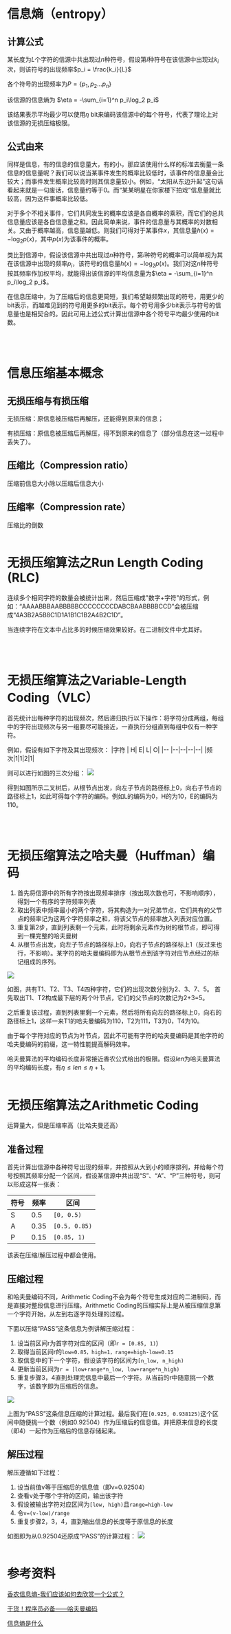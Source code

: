 # 信息熵（entropy）
## 计算公式
某长度为$L$个字符的信源中共出现过$n$种符号，假设第$i$种符号在该信源中出现过$k_i$次，则该符号的出现频率$p_i = \frac{k_i}{L}$

各个符号的出现频率为$P = \{p_1, p_2 ... p_n\}$

该信源的信息熵为 $\eta = -\sum_{i=1}^n p_i\log_2 p_i$

该结果表示平均最少可以使用$\eta$ bit来编码该信源中的每个符号，代表了理论上对该信源的无损压缩极限。

## 公式由来

同样是信息，有的信息的信息量大，有的小，那应该使用什么样的标准去衡量一条信息的信息量呢？我们可以说当某事件发生的概率比较低时，该事件的信息量会比较大；而事件发生概率比较高时则其信息量较小。例如，“太阳从东边升起”这句话看起来就是一句废话，信息量约等于0。而“某某明星在你家楼下拍戏”信息量就比较高，因为这件事概率比较低。

对于多个不相关事件，它们共同发生的概率应该是各自概率的乘积，而它们的总共信息量应该是各自信息量之和。因此简单来说，事件的信息量与其概率的对数相关。又由于概率越高，信息量越低。则我们可得对于某事件$x$，其信息量$h(x) = - \log_2 p(x)$，其中$p(x)$为该事件的概率。

类比到信源中，假设该信源中共出现过$n$种符号，第$i$种符号的概率可以简单视为其在该信源中出现的频率$p_i$，该符号的信息量$h(x) = - \log_2 p(x)$。我们对这$n$种符号按其频率作加权平均，就能得出该信源的平均信息量为$\eta = -\sum_{i=1}^n p_i\log_2 p_i$。

在信息压缩中，为了压缩后的信息更简短，我们希望越频繁出现的符号，用更少的bit表示，而越难见到的符号用更多的bit表示。每个符号用多少bit表示与符号的信息量也是相契合的。因此可用上述公式计算出信源中各个符号平均最少使用的bit数。

<br/><br/>

# 信息压缩基本概念
## 无损压缩与有损压缩
无损压缩：原信息被压缩后再解压，还能得到原来的信息；

有损压缩：原信息被压缩后再解压，得不到原来的信息了（部分信息在这一过程中丢失了）。

## 压缩比（Compression ratio）

压缩前信息大小除以压缩后信息大小

## 压缩率（Compression rate）
压缩比的倒数
<br/><br/>

# 无损压缩算法之Run Length Coding (RLC)
连续多个相同字符的数量会被统计出来，然后压缩成"数字+字符"的形式，例如：“AAAABBBAABBBBBCCCCCCCCDABCBAABBBBCCD”会被压缩成“4A3B2A5B8C1D1A1B1C1B2A4B2C1D”。

当连续字符在文本中占比多的时候压缩效果较好。在二进制文件中尤其好。

<br/><br/>


# 无损压缩算法之Variable-Length Coding（VLC）
首先统计出每种字符的出现频次，然后递归执行以下操作：将字符分成两组，每组中的字符出现频次与另一组要尽可能接近，一直执行分组直到每组中仅有一种字符。

例如，假设有如下字符及其出现频次：
|字符 | H| E| L| O|
|-- |--|--|--|--|
|频次|1|1|2|1|

则可以进行如图的三次分组：
![](信息压缩原理_1.png)

得到如图所示二叉树后，从根节点出发，向左子节点的路径标上0，向右子节点的路径标上1，如此可得每个字符的编码。例如L的编码为0，H的为10，E的编码为110。

<br/><br/>


# 无损压缩算法之哈夫曼（Huffman）编码

1. 首先将信源中的所有字符按出现频率排序（按出现次数也可，不影响顺序），得到一个有序的字符频率列表
2. 取出列表中频率最小的两个字符，将其构造为一对兄弟节点，它们共有的父节点的频率记为这两个字符频率之和，将该父节点的频率放入列表对应位置。
3. 重复第2步，直到列表剩一个元素，此时将剩余元素作为树的根节点，即可得到一棵完整的哈夫曼树
4. 从根节点出发，向左子节点的路径标上0，向右子节点的路径标上1（反过来也行，不影响）。某字符的哈夫曼编码即为从根节点到该字符对应节点经过的标记组成的序列。

![](信息压缩原理_2.jpg)

如图，共有T1、T2、T3、T4四种字符，它们的出现次数分别为2、3、7、5。
首先取出T1、T2构成最下层的两个叶节点，它们的父节点的次数记为2+3=5。

之后重复该过程，直到列表里剩一个元素，然后将所有向左的路径标上0，向右的路径标上1，这样一来T1的哈夫曼编码为110，T2为111，T3为0，T4为10。

由于每个字符对应的节点为叶节点，因此不可能有字符的哈夫曼编码是其他字符的哈夫曼编码的前缀，这一特性能提高解码效率。

哈夫曼算法的平均编码长度非常接近香农公式给出的极限。假设$len$为哈夫曼算法的平均编码长度，有$\eta \leq len \leq \eta+1$。
<br/><br/>

# 无损压缩算法之Arithmetic Coding

运算量大，但是压缩率高（比哈夫曼还高）
## 准备过程

首先计算出信源中各种符号出现的频率，并按照从大到小的顺序排列，并给每个符号按照其频率分配一个区间，假设某信源中共出现“S”、“A”、“P”三种符号，则可以形成这样一张表：

| 符号 | 频率 | 区间 |
|-- | -- | -- |
| S | 0.5  | ```[0, 0.5)``` |
| A | 0.35 | ```[0.5, 0.85)``` |
| P | 0.15 | ```[0.85, 1)```   |

该表在压缩/解压过程中都会使用。

## 压缩过程
和哈夫曼编码不同，Arithmetic Coding不会为每个符号生成对应的二进制码，而是直接对整段信息进行压缩。Arithmetic Coding的压缩实际上是从被压缩信息第一个字符开始，从左到右逐字符处理的过程。

下面以压缩“PASS”这条信息为例讲解压缩过程：

1. 设当前区间r为首字符对应的区间（即```r = [0.85, 1)```)
2. 取得当前区间r的```low=0.85，high=1，range=high-low=0.15```
3. 取信息中的下一个字符，假设该字符的区间为```[n_low, n_high)```
4. 更新当前区间为```r = [low+range*n_low, low+range*n_high)```
5. 重复步骤3，4直到处理完信息中最后一个字符。从当前的r中随意挑一个数字，该数字即为压缩后的信息。

![](信息压缩原理_3.jpg)

上图为“PASS”这条信息压缩的计算过程。最后我们在```[0.925, 0.938125)```这个区间中随便挑一个数（例如0.92504）作为压缩后的信息值。并把原来信息的长度（即4）一起作为压缩后的信息存储起来。

## 解压过程
解压遵循如下过程：

1. 设当前值v等于压缩后的信息值（即v=0.92504）
2. 查看v处于哪个字符的区间，输出该字符
3. 假设被输出字符对应区间为```[low, high)```且```range=high-low```
4. 令```v=(v-low)/range```
5. 重复步骤2，3，4，直到输出信息的长度等于原信息的长度

如图即为从0.92504还原成“PASS”的计算过程：
![](信息压缩原理_4.jpg)
<br/><br/>


# 参考资料
[香农信息熵-我们应该如何去欣赏一个公式？](https://zhuanlan.zhihu.com/p/618081814)

[干货！程序员必备——哈夫曼编码](https://zhuanlan.zhihu.com/p/117599375)

[信息熵是什么](https://www.zhihu.com/question/22178202/answer/161732605)